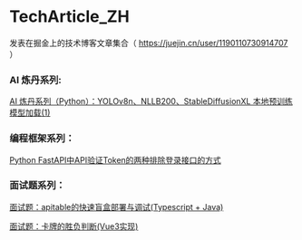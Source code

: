 # TechArticle_ZH

发表在掘金上的技术博客文章集合（ https://juejin.cn/user/1190110730914707 ）

### AI 炼丹系列:

[AI 炼丹系列（Python）：YOLOv8n、NLLB200、StableDiffusionXL 本地预训练模型加载(1)](https://juejin.cn/post/7312356566917939215)



### 编程框架系列：

[Python FastAPI中API验证Token的两种排除登录接口的方式](https://juejin.cn/post/7310111620368613395)



### 面试题系列：

[面试题：apitable的快速盲盒部署与调试(Typescript + Java)](https://juejin.cn/post/7306046202751172642)

[面试题：卡牌的胜负判断(Vue3实现)](https://juejin.cn/post/7306019536813703202)
